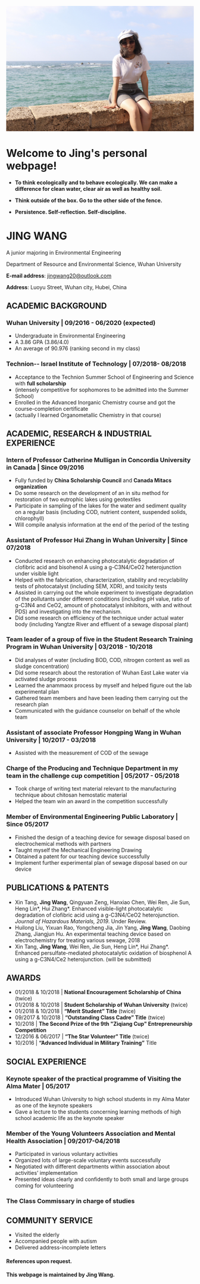 ![jingwang](jingwang.jpg)

# Welcome to Jing's personal webpage!

* **To think ecologically and to behave ecologically. We can make a difference for clean water, clear air as well as healthy soil.**

* **Think outside of the box. Go to the other side of the fence.**

* **Persistence. Self-reflection. Self-discipline.**

# JING WANG

A junior majoring in Environmental Engineering

Department of Resource and Environmental Science,  Wuhan University

**E-mail address**: jingwang20@outlook.com

**Address**: Luoyu Street, Wuhan city, Hubei, China


## ACADEMIC BACKGROUND

### Wuhan University                                                                                   | 09/2016 - 06/2020 (expected)
*  Undergraduate in Environmental Engineering
*  A 3.86 GPA (3.86/4.0)
*  An average of 90.976 (ranking second in my class)

### Technion-- Israel Institute of Technology | 07/2018- 08/2018
* Acceptance to the Technion Summer School of Engineering and Science with **full scholarship**
* (intensely competitive for sophomores to be admitted into the Summer School)
* Enrolled in the Advanced Inorganic Chemistry course and got the course-completion certificate
* (actually I learned Organometallic Chemistry in that course)   


## ACADEMIC, RESEARCH & INDUSTRIAL EXPERIENCE

### Intern of Professor Catherine Mulligan in Concordia University in Canada | Since 09/2016 
*  Fully funded by __China Scholarship Council__ and **Canada Mitacs organization**
*  Do some research on the development of an in situ method for restoration of two eutrophic lakes using geotextiles
*  Participate in sampling of the lakes for the water and sediment quality on a regular basis (including COD, nutrient content, suspended solids, chlorophyll)
*  Will compile analysis information at the end of the period of the testing

### Assistant of Professor Hui Zhang in Wuhan University | Since 07/2018
* Conducted research on enhancing photocatalytic degradation of clofibric acid and bisohenol A using a g-C3N4/CeO2 heterojunction under visible light
*  Helped with the fabrication, characterization, stability and recyclability tests of photocatalyst (including SEM, XDR), and toxicity tests
*  Assisted in carrying out the whole experiment to investigate degradation of the pollutants under different conditions (including pH value, ratio of g-C3N4 and CeO2, amount of photocatalyst inhibitors, with and without PDS) and investigating into the mechanism.
*  Did some research on efficiency of the technique under actual water body (including Yangtze River and effluent of a sewage disposal plant)

### Team leader of a group of five in the Student Research Training Program in Wuhan University | 03/2018 - 10/2018
*  Did analyses of water (including BOD, COD, nitrogen content as well as sludge concentration)
*  Did some research about the restoration of Wuhan East Lake water via activated sludge process
*  Learned the anammaox process by myself and helped figure out the lab experimental plan
*  Gathered team members and have been leading them carrying out the research plan
*  Communicated with the guidance counselor on behalf of the whole team

### Assistant of associate Professor Hongping Wang in Wuhan University | 10/2017 - 03/2018
*  Assisted with the measurement of COD of the sewage

### Charge of the Producing and Technique Department in my team in the challenge cup competition | 05/2017 - 05/2018
*  Took charge of writing text material relevant to the manufacturing technique about chitosan hemostatic material
*  Helped the team win an award in the competition successfully

### Member of Environmental Engineering Public Laboratory | Since 05/2017 
*  Finished the design of a teaching device for sewage disposal based on electrochemical methods with partners
*  Taught myself the Mechanical Engineering Drawing
*  Obtained a patent for our teaching device successfully
*  Implement further experimental plan of sewage disposal based on our device


## PUBLICATIONS & PATENTS

* Xin Tang, **Jing Wang**, Qingyuan Zeng, Hanxiao Chen, Wei Ren, Jie Sun, Heng Lin*, Hui Zhang*. Enhanced visible-light photocatalytic degradation of clofibric acid using a g-C3N4/CeO2 heterojunction. *Journal of Hazardous Materials, 2019*. Under Review.
* Huilong Liu, Yixuan Rao, Yongcheng Jia, Jin Yang, **Jing Wang**, Daobing Zhang, Jiangjun Hu. An experimental teaching device based on electrochemistry for treating various sewage, 2018
* Xin Tang, **Jing Wang**, Wei Ren, Jie Sun, Heng Lin*, Hui Zhang*. Enhanced persulfate-mediated photocatalytic oxidation of biosphenol A using a g-C3N4/Ce2 heterojunction. (will be submitted)


## AWARDS

* 01/2018 & 10/2018 |  **National Encouragement Scholarship of China** (twice)
* 01/2018 & 10/2018 | **Student Scholarship of Wuhan University** (twice) 
* 01/2018 & 10/2018 | **“Merit Student” Title** (twice)  
* 09/2017 & 10/2018 | **“Outstanding Class Cadre” Title** (twice) 
* 10/2018  | **The Second Prize of the 9th "Ziqiang Cup" Entrepreneurship Competition**
* 12/2016 & 06/2017 | **“The Star Volunteer” Title** (twice)  
* 10/2016  | **“Advanced Individual in Military Training”** Title 


## SOCIAL EXPERIENCE

### Keynote speaker of the practical programme of Visiting the Alma Mater | 05/2017 
*  Introduced Wuhan University to high school students in my Alma Mater as one of the keynote speakers
*  Gave a lecture to the students concerning learning methods of high school academic life as the keynote speaker

### Member of the Young Volunteers Association and Mental Health Association | 09/2017-04/2018 
*  Participated in various voluntary activities
*  Organized lots of large-scale voluntary events successfully
*  Negotiated with different departments within association about activities’ implementation
*  Presented ideas clearly and confidently to both small and large groups coming for volunteering

### The Class Commissary in charge of studies


## COMMUNITY SERVICE

* Visited the elderly
* Accompanied people with autism 
* Delivered address-incomplete letters  


#### References upon request.
#### This webpage is maintained by Jing Wang.
